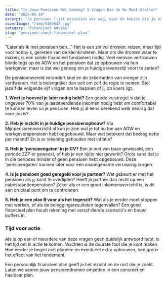 ```yaml
---
title: "Is Jouw Pensioen Wel Genoeg? 5 Vragen Die Je Nu Moet Stellen"
date: "2025-05-10"
excerpt: "Je pensioen lijkt misschien ver weg, maar de keuzes die je vandaag maakt, bepalen je financiële vrijheid van morgen. Weet jij waar je staat?"
coverImage: "/img/5369647.jpg"
category: "Financieel Advies"
slug: "pensioen-check-financieel-plan"
---
```


"Later als ik met pensioen ben..." Het is een zin vol dromen: reizen, meer tijd voor hobby's, genieten van de kleinkinderen. Maar om die dromen waar te maken, is een solide financieel fundament nodig. Veel mensen vertrouwen blindelings op de AOW en het pensioen dat ze opbouwen via hun werkgever, maar is dat wel genoeg om je huidige levensstijl voort te zetten?

De pensioenwereld verandert snel en de zekerheden van vroeger zijn verdwenen. Het is belangrijker dan ooit om zelf de regie te nemen. Stel jezelf de volgende vijf vragen om te bepalen of jij op koers ligt.

**1. Weet je hoeveel je later nodig hebt?**
Een goede vuistregel is dat je ongeveer 70% van je laatstverdiende inkomen nodig hebt om comfortabel te kunnen leven na je pensioen. Heb jij al eens berekend welk bedrag dat voor jou is?

**2. Heb je inzicht in je huidige pensioenopbouw?**
Via Mijnpensioenoverzicht.nl kun je zien wat je tot nu toe aan AOW en werkgeverspensioen hebt opgebouwd. Maar wat betekent dat bedrag netto per maand? En is er rekening gehouden met inflatie?

**3. Heb je 'pensioengaten' in je CV?**
Ben je ooit van baan gewisseld, een periode ZZP'er geweest, of heb je een tijdje niet gewerkt? Grote kans dat je in die periodes minder of geen pensioen hebt opgebouwd. Deze 'pensioengaten' kunnen later voor een onaangename verrassing zorgen.

**4. Is je pensioen goed geregeld voor je partner?**
Wat gebeurt er met het pensioen als jij komt te overlijden? Heeft je partner dan recht op een nabestaandenpensioen? Zeker als er een groot inkomensverschil is, is dit een cruciaal punt om te controleren.

**5. Heb je een plan B voor als het tegenzit?**
Wat als je eerder moet stoppen met werken, of als de beleggingsresultaten tegenvallen? Een goed financieel plan houdt rekening met verschillende scenario's en bouwt buffers in.

### Tijd voor actie

Als je op een of meerdere van deze vragen geen duidelijk antwoord hebt, is het tijd om in actie te komen. Wachten is de duurste fout die je kunt maken. Hoe eerder je begint met plannen en eventueel extra opbouwen, hoe groter het effect van het rendement.

Een persoonlijk financieel plan geeft je het inzicht en de rust die je zoekt. Laten we samen jouw pensioendromen omzetten in een concreet en haalbaar plan.

